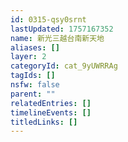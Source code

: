 ```yaml
---
id: 0315-qsy0srnt
lastUpdated: 1757167352
name: 新光三越台南新天地
aliases: []
layer: 2
categoryId: cat_9yUWRRAg
tagIds: []
nsfw: false
parent: ""
relatedEntries: []
timelineEvents: []
titledLinks: []
---
```



